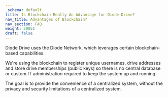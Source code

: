 ```yaml
---
_schema: default
title: Is Blockchain Really An Advantage for Diode Drive?
nav_title: Advantages of Blockchain?
nav_section: FAQ
weight: 20051
draft: false
---
```

Diode Drive uses the Diode Network, which leverages certain blockchain-based capabilities.

We're using the blockchain to register unique usernames, drive addresses and store drive memberships (public keys) so there is no central database or custom IT administration required to keep the system up and running.

The goal is to provide the convenience of a centralized system, without the privacy and security limitations of a centralized system.

&nbsp;

&nbsp;